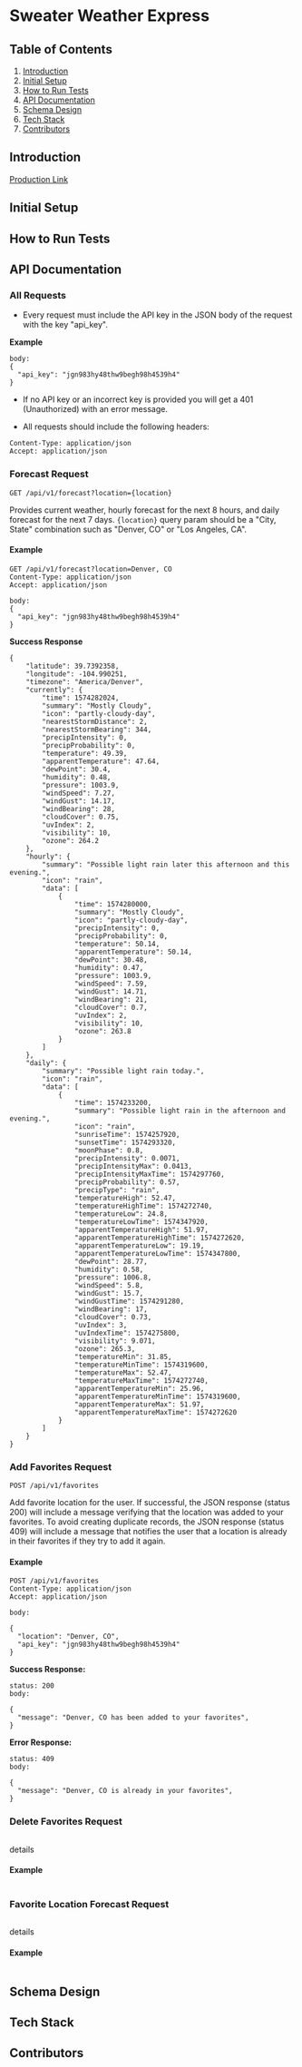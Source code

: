 # Sweater Weather Express

## Table of Contents
1. [Introduction](#introduction)
1. [Initial Setup](#setup)
1. [How to Run Tests](#tests)
1. [API Documentation](#api_docs)
1. [Schema Design](#schema)
1. [Tech Stack](#stack)
1. [Contributors](#contributors)

## Introduction <a name="introduction"></a>
[Production Link](https://sweater-express.herokuapp.com/)

## Initial Setup <a name="setup"></a>

## How to Run Tests <a name="tests"></a>

## API Documentation <a name="api_docs"></a>

### All Requests
- Every request must include the API key in the JSON body of the request with the key "api_key".

**Example**
```
body:
{
  "api_key": "jgn983hy48thw9begh98h4539h4"
}
```
- If no API key or an incorrect key is provided you will get a 401 (Unauthorized) with an error message.

- All requests should include the following headers:
```
Content-Type: application/json
Accept: application/json
```

### Forecast Request
```
GET /api/v1/forecast?location={location}
```
Provides current weather, hourly forecast for the next 8 hours, and daily forecast for the next 7 days. `{location}` query param should be a "City, State" combination such as "Denver, CO" or "Los Angeles, CA". 
#### Example
```
GET /api/v1/forecast?location=Denver, CO
Content-Type: application/json
Accept: application/json

body:
{
  "api_key": "jgn983hy48thw9begh98h4539h4"
}
```
**Success Response**
```
{
    "latitude": 39.7392358,
    "longitude": -104.990251,
    "timezone": "America/Denver",
    "currently": {
        "time": 1574282024,
        "summary": "Mostly Cloudy",
        "icon": "partly-cloudy-day",
        "nearestStormDistance": 2,
        "nearestStormBearing": 344,
        "precipIntensity": 0,
        "precipProbability": 0,
        "temperature": 49.39,
        "apparentTemperature": 47.64,
        "dewPoint": 30.4,
        "humidity": 0.48,
        "pressure": 1003.9,
        "windSpeed": 7.27,
        "windGust": 14.17,
        "windBearing": 28,
        "cloudCover": 0.75,
        "uvIndex": 2,
        "visibility": 10,
        "ozone": 264.2
    },
    "hourly": {
        "summary": "Possible light rain later this afternoon and this evening.",
        "icon": "rain",
        "data": [
            {
                "time": 1574280000,
                "summary": "Mostly Cloudy",
                "icon": "partly-cloudy-day",
                "precipIntensity": 0,
                "precipProbability": 0,
                "temperature": 50.14,
                "apparentTemperature": 50.14,
                "dewPoint": 30.48,
                "humidity": 0.47,
                "pressure": 1003.9,
                "windSpeed": 7.59,
                "windGust": 14.71,
                "windBearing": 21,
                "cloudCover": 0.7,
                "uvIndex": 2,
                "visibility": 10,
                "ozone": 263.8
            }
        ]
    },
    "daily": {
        "summary": "Possible light rain today.",
        "icon": "rain",
        "data": [
            {
                "time": 1574233200,
                "summary": "Possible light rain in the afternoon and evening.",
                "icon": "rain",
                "sunriseTime": 1574257920,
                "sunsetTime": 1574293320,
                "moonPhase": 0.8,
                "precipIntensity": 0.0071,
                "precipIntensityMax": 0.0413,
                "precipIntensityMaxTime": 1574297760,
                "precipProbability": 0.57,
                "precipType": "rain",
                "temperatureHigh": 52.47,
                "temperatureHighTime": 1574272740,
                "temperatureLow": 24.8,
                "temperatureLowTime": 1574347920,
                "apparentTemperatureHigh": 51.97,
                "apparentTemperatureHighTime": 1574272620,
                "apparentTemperatureLow": 19.19,
                "apparentTemperatureLowTime": 1574347800,
                "dewPoint": 28.77,
                "humidity": 0.58,
                "pressure": 1006.8,
                "windSpeed": 5.8,
                "windGust": 15.7,
                "windGustTime": 1574291280,
                "windBearing": 17,
                "cloudCover": 0.73,
                "uvIndex": 3,
                "uvIndexTime": 1574275800,
                "visibility": 9.071,
                "ozone": 265.3,
                "temperatureMin": 31.85,
                "temperatureMinTime": 1574319600,
                "temperatureMax": 52.47,
                "temperatureMaxTime": 1574272740,
                "apparentTemperatureMin": 25.96,
                "apparentTemperatureMinTime": 1574319600,
                "apparentTemperatureMax": 51.97,
                "apparentTemperatureMaxTime": 1574272620
            }
        ]
    }
}
```

### Add Favorites Request
```
POST /api/v1/favorites
```
Add favorite location for the user. If successful, the JSON response (status 200) will include a message verifying that the location was added to your favorites. To avoid creating duplicate records, the JSON response (status 409) will include a message that notifies the user that a location is already in their favorites if they try to add it again. 
#### Example
```
POST /api/v1/favorites
Content-Type: application/json
Accept: application/json

body:

{
  "location": "Denver, CO",
  "api_key": "jgn983hy48thw9begh98h4539h4"
}
```
**Success Response:**
```
status: 200
body:

{
  "message": "Denver, CO has been added to your favorites",
}
```
**Error Response:**
```
status: 409
body:

{
  "message": "Denver, CO is already in your favorites",
}
```

### Delete Favorites Request
```
```
details
#### Example
```
```

### Favorite Location Forecast Request
```
```
details
#### Example
```
```

## Schema Design <a name="schema"></a>

## Tech Stack <a name="stack"></a>

## Contributors <a name="contributors"></a>

